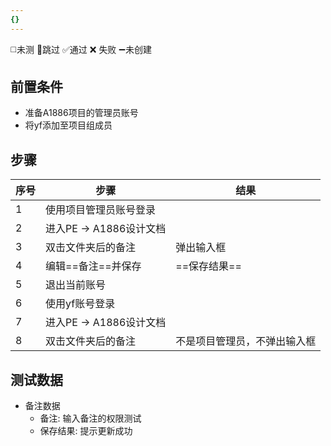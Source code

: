 ```yaml
---
{}
---
```

◻️未测    🚫跳过     ✅通过    ❌ 失败    ➖未创建

## 前置条件

- 准备A1886项目的管理员账号
- 将yf添加至项目组成员

## 步骤

| 序号  | 步骤                | 结果             |
| --- | ----------------- | -------------- |
| 1   | 使用项目管理员账号登录       |                |
| 2   | 进入PE -> A1886设计文档 |                |
| 3   | 双击文件夹后的备注         | 弹出输入框          |
| 4   | 编辑==备注==并保存       | ==保存结果==       |
| 5   | 退出当前账号            |                |
| 6   | 使用yf账号登录          |                |
| 7   | 进入PE -> A1886设计文档 |                |
| 8   | 双击文件夹后的备注         | 不是项目管理员，不弹出输入框 |

## 测试数据

- 备注数据
	- 备注: 输入备注的权限测试
	- 保存结果: 提示更新成功
